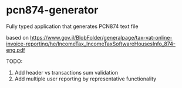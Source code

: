# pcn874-generator
Fully typed application that generates PCN874 text file

based on https://www.gov.il/BlobFolder/generalpage/tax-vat-online-invoice-reporting/he/IncomeTax_IncomeTaxSoftwareHousesInfo_874-eng.pdf

TODO:
1. Add header vs transactions sum validation
2. Add multiple user reporting by representative functionality
